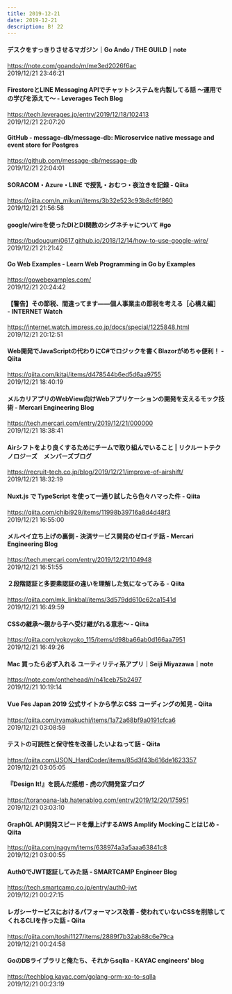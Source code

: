 ```yaml
---
title: 2019-12-21
date: 2019-12-21
description: B! 22
---
```


#### デスクをすっきりさせるマガジン｜Go Ando / THE GUILD｜note
https://note.com/goando/m/me3ed2026f6ac<br>
2019/12/21 23:46:21<br>


#### FirestoreとLINE Messaging APIでチャットシステムを内製してる話 〜運用での学びを添えて〜 - Leverages Tech Blog
https://tech.leverages.jp/entry/2019/12/18/102413<br>
2019/12/21 22:07:20<br>


#### GitHub - message-db/message-db: Microservice native message and event store for Postgres
https://github.com/message-db/message-db<br>
2019/12/21 22:04:01<br>


#### SORACOM・Azure・LINE で授乳・おむつ・夜泣きを記録 - Qiita
https://qiita.com/n_mikuni/items/3b32e523c93b8cf6f860<br>
2019/12/21 21:56:58<br>


#### google/wireを使ったDIとDI関数のシグネチャについて #go
https://budougumi0617.github.io/2018/12/14/how-to-use-google-wire/<br>
2019/12/21 21:21:42<br>


####         Go Web Examples - Learn Web Programming in Go by Examples      
https://gowebexamples.com/<br>
2019/12/21 20:24:42<br>


#### 【警告】その節税、間違ってます――個人事業主の節税を考える［心構え編］　 - INTERNET Watch
https://internet.watch.impress.co.jp/docs/special/1225848.html<br>
2019/12/21 20:12:51<br>


#### Web開発でJavaScriptの代わりにC#でロジックを書くBlazorがめちゃ便利！ - Qiita
https://qiita.com/kitaj/items/d478544b6ed5d6aa9755<br>
2019/12/21 18:40:19<br>


#### メルカリアプリのWebView向けWebアプリケーションの開発を支えるモック技術 - Mercari Engineering Blog
https://tech.mercari.com/entry/2019/12/21/000000<br>
2019/12/21 18:38:41<br>


#### Airシフトをより良くするためにチームで取り組んでいること | リクルートテクノロジーズ　メンバーズブログ
https://recruit-tech.co.jp/blog/2019/12/21/improve-of-airshift/<br>
2019/12/21 18:32:19<br>


#### Nuxt.js で TypeScript を使って一通り試したら色々ハマった件 - Qiita
https://qiita.com/chibi929/items/11998b39716a8d4d48f3<br>
2019/12/21 16:55:00<br>


#### メルペイ立ち上げの裏側 - 決済サービス開発のゼロイチ話 - Mercari Engineering Blog
https://tech.mercari.com/entry/2019/12/21/104948<br>
2019/12/21 16:51:55<br>


#### ２段階認証と多要素認証の違いを理解した気になってみる - Qiita
https://qiita.com/mk_linkbal/items/3d579dd610c62ca1541d<br>
2019/12/21 16:49:59<br>


#### CSSの継承〜親から子へ受け継がれる意志〜 - Qiita
https://qiita.com/yokoyoko_115/items/d98ba66ab0d166aa7951<br>
2019/12/21 16:49:26<br>


#### Mac 買ったら必ず入れる ユーティリティ系アプリ｜Seiji Miyazawa｜note
https://note.com/onthehead/n/n41ceb75b2497<br>
2019/12/21 10:19:14<br>


#### Vue Fes Japan 2019 公式サイトから学ぶ CSS コーディングの知見 - Qiita
https://qiita.com/ryamakuchi/items/1a72a68bf9a0191cfca6<br>
2019/12/21 03:08:59<br>


#### テストの可読性と保守性を改善したいよねって話 - Qiita
https://qiita.com/JSON_HardCoder/items/85d3f43b616de1623357<br>
2019/12/21 03:05:05<br>


#### 『Design It!』を読んだ感想 - 虎の穴開発室ブログ
https://toranoana-lab.hatenablog.com/entry/2019/12/20/175951<br>
2019/12/21 03:03:10<br>


#### GraphQL API開発スピードを爆上げするAWS Amplify Mockingことはじめ - Qiita
https://qiita.com/nagym/items/638974a3a5aaa63841c8<br>
2019/12/21 03:00:55<br>


#### Auth0でJWT認証してみた話 - SMARTCAMP Engineer Blog
https://tech.smartcamp.co.jp/entry/auth0-jwt<br>
2019/12/21 00:27:15<br>


#### レガシーサービスにおけるパフォーマンス改善 - 使われていないCSSを削除してくれるCLIを作った話 - Qiita
https://qiita.com/toshi1127/items/2889f7b32ab88c6e79ca<br>
2019/12/21 00:24:58<br>


#### GoのDBライブラリと俺たち、それからsqlla - KAYAC engineers' blog
https://techblog.kayac.com/golang-orm-xo-to-sqlla<br>
2019/12/21 00:23:19<br>


